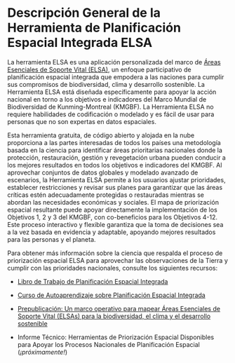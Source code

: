 # Descripción General de la Herramienta de Planificación Espacial Integrada ELSA

La herramienta ELSA es una aplicación personalizada del marco de [Áreas Esenciales de Soporte Vital (ELSA)](https://www.undp.org/publications/integrated-spatial-planning-workbook), un enfoque participativo de planificación espacial integrada que empodera a las naciones para cumplir sus compromisos de biodiversidad, clima y desarrollo sostenible. La Herramienta ELSA está diseñada específicamente para apoyar la acción nacional en torno a los objetivos e indicadores del Marco Mundial de Biodiversidad de Kunming-Montreal (KMGBF). La Herramienta ELSA no requiere habilidades de codificación o modelado y es fácil de usar para personas que no son expertas en datos espaciales.

Esta herramienta gratuita, de código abierto y alojada en la nube proporciona a las partes interesadas de todos los países una metodología basada en la ciencia para identificar áreas prioritarias nacionales donde la protección, restauración, gestión y revegetación urbana pueden conducir a los mejores resultados en todos los objetivos e indicadores del KMGBF. Al aprovechar conjuntos de datos globales y modelado avanzado de escenarios, la Herramienta ELSA permite a los usuarios ajustar prioridades, establecer restricciones y revisar sus planes para garantizar que las áreas críticas estén adecuadamente protegidas o restauradas mientras se abordan las necesidades económicas y sociales. El mapa de priorización espacial resultante puede apoyar directamente la implementación de los Objetivos 1, 2 y 3 del KMGBF, con co-beneficios para los Objetivos 4-12. Este proceso interactivo y flexible garantiza que la toma de decisiones sea a la vez basada en evidencia y adaptable, apoyando mejores resultados para las personas y el planeta.

Para obtener más información sobre la ciencia que respalda el proceso de priorización espacial ELSA para aprovechar las observaciones de la Tierra y cumplir con las prioridades nacionales, consulte los siguientes recursos:

- [Libro de Trabajo de Planificación Espacial Integrada](https://www.undp.org/publications/integrated-spatial-planning-workbook)

- [Curso de Autoaprendizaje sobre Planificación Espacial Integrada](https://www.learningfornature.org/en/courses/integrated-spatial-planning-2)

- [Prepublicación: Un marco operativo para mapear Áreas Esenciales de Soporte Vital (ELSAs) para la biodiversidad, el clima y el desarrollo sostenible](https://www.biorxiv.org/content/10.1101/2024.11.25.625159v1.full.pdf)

- Informe Técnico: Herramientas de Priorización Espacial Disponibles para Apoyar los Procesos Nacionales de Planificación Espacial (*¡próximamente!*)
